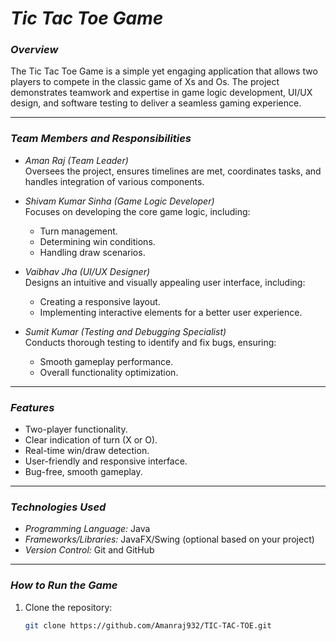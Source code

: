# *Tic Tac Toe Game*

### *Overview*
The Tic Tac Toe Game is a simple yet engaging application that allows two players to compete in the classic game of Xs and Os. The project demonstrates teamwork and expertise in game logic development, UI/UX design, and software testing to deliver a seamless gaming experience.

---

### *Team Members and Responsibilities*
- *Aman Raj (Team Leader)*  
  Oversees the project, ensures timelines are met, coordinates tasks, and handles integration of various components.

- *Shivam Kumar Sinha (Game Logic Developer)*  
  Focuses on developing the core game logic, including:
  - Turn management.
  - Determining win conditions.
  - Handling draw scenarios.

- *Vaibhav Jha (UI/UX Designer)*  
  Designs an intuitive and visually appealing user interface, including:
  - Creating a responsive layout.
  - Implementing interactive elements for a better user experience.

- *Sumit Kumar (Testing and Debugging Specialist)*  
  Conducts thorough testing to identify and fix bugs, ensuring:
  - Smooth gameplay performance.
  - Overall functionality optimization.

---

### *Features*
- Two-player functionality.
- Clear indication of turn (X or O).
- Real-time win/draw detection.
- User-friendly and responsive interface.
- Bug-free, smooth gameplay.

---

### *Technologies Used*
- *Programming Language:* Java
- *Frameworks/Libraries:* JavaFX/Swing (optional based on your project)
- *Version Control:* Git and GitHub

---

### *How to Run the Game*
1. Clone the repository:
   ```bash
   git clone https://github.com/Amanraj932/TIC-TAC-TOE.git